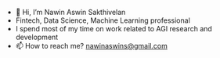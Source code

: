 - 👋 Hi, I’m Nawin Aswin Sakthivelan
- Fintech, Data Science, Machine Learning professional
- I spend most of my time on work related to AGI research and development 
- 📫 How to reach me? nawinaswins@gmail.com


<!---
nawinaswin/nawinaswin is a ✨ special ✨ repository because its `README.md` (this file) appears on your GitHub profile.
You can click the Preview link to take a look at your changes.
--->
